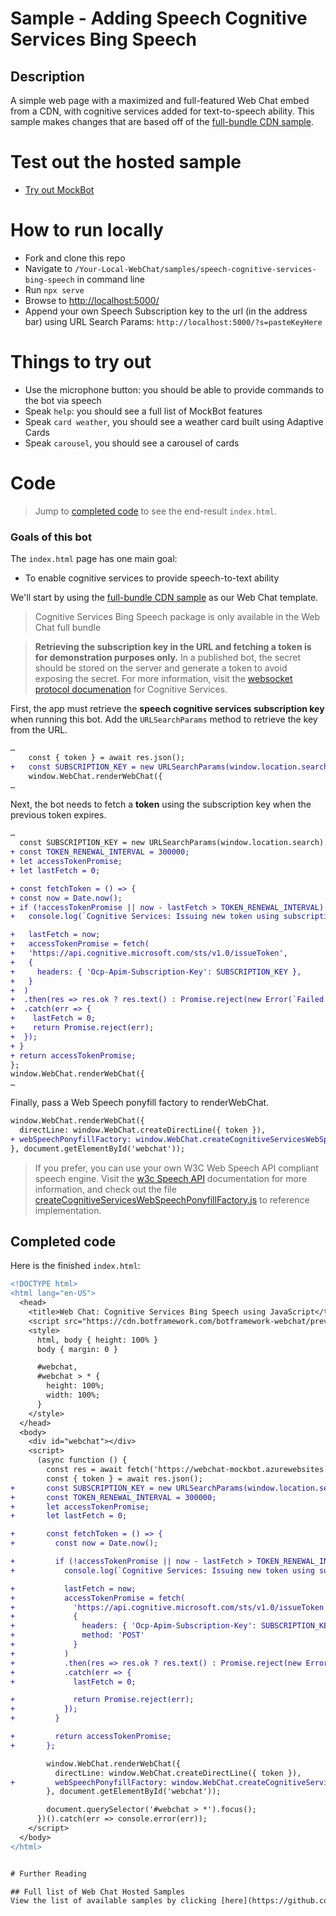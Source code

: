 # Sample -  Adding Speech Cognitive Services Bing Speech

## Description
A simple web page with a maximized and full-featured Web Chat embed from a CDN, with cognitive services added for text-to-speech ability. This sample makes changes that are based off of the [full-bundle CDN sample](./../full-bundle/README.md).

# Test out the hosted sample
- [Try out MockBot](https://microsoft.github.io/BotFramework-WebChat/speech-cognitive-services-bing-speech)

# How to run locally
- Fork and clone this repo
- Navigate to `/Your-Local-WebChat/samples/speech-cognitive-services-bing-speech` in command line
- Run `npx serve`
- Browse to [http://localhost:5000/](http://localhost:5000/)
- Append your own Speech Subscription key to the url (in the address bar) using URL Search Params: `http://localhost:5000/?s=pasteKeyHere`

# Things to try out
- Use the microphone button: you should be able to provide commands to the bot via speech
- Speak `help`: you should see a full list of MockBot features
- Speak `card weather`, you should see a weather card built using Adaptive Cards
- Speak `carousel`, you should see a carousel of cards

# Code
> Jump to [completed code](#completed-code) to see the end-result `index.html`.

### Goals of this bot
The `index.html` page has one main goal:
- To enable cognitive services to provide speech-to-text ability

We'll start by using the [full-bundle CDN sample](./../full-bundle/README.md) as our Web Chat template.
> Cognitive Services Bing Speech package is only available in the Web Chat full bundle

> **Retrieving the subscription key in the URL and fetching a token is for demonstration purposes only.** In a published bot, the secret should be stored on the server and generate a token to avoid exposing the secret. For more information, visit the [websocket protocol documenation](https://docs.microsoft.com/en-us/azure/cognitive-services/speech/api-reference-rest/websocketprotocol#authorization) for Cognitive Services.


First, the app must retrieve the __speech cognitive services subscription key__ when running this bot. Add the `URLSearchParams` method to retrieve the key from the URL.

```diff
…
    const { token } = await res.json();
+   const SUBSCRIPTION_KEY = new URLSearchParams(window.location.search).get('s'); 
    window.WebChat.renderWebChat({
…
```


Next, the bot needs to fetch a **token** using the subscription key when the previous token expires. 

```diff
…
  const SUBSCRIPTION_KEY = new URLSearchParams(window.location.search).get('s'); 
+ const TOKEN_RENEWAL_INTERVAL = 300000;
+ let accessTokenPromise;
+ let lastFetch = 0;

+ const fetchToken = () => {
+ const now = Date.now();
+ if (!accessTokenPromise || now - lastFetch > TOKEN_RENEWAL_INTERVAL) {
+   console.log(`Cognitive Services: Issuing new token using subscription key`);

+   lastFetch = now;
+   accessTokenPromise = fetch(
+   'https://api.cognitive.microsoft.com/sts/v1.0/issueToken',
+   {
+     headers: { 'Ocp-Apim-Subscription-Key': SUBSCRIPTION_KEY },
+   }
+  )
+  .then(res => res.ok ? res.text() : Promise.reject(new Error(`Failed to issue token`)))
+  .catch(err => {
+    lastFetch = 0;
+    return Promise.reject(err);
+  });
+ }
+ return accessTokenPromise;
};
window.WebChat.renderWebChat({
…
```


Finally, pass a Web Speech ponyfill factory to renderWebChat.
```diff
window.WebChat.renderWebChat({
  directLine: window.WebChat.createDirectLine({ token }),
+ webSpeechPonyfillFactory: window.WebChat.createCognitiveServicesWebSpeechPonyfillFactory({ fetchToken })
}, document.getElementById('webchat'));
```

> If you prefer, you can use your own W3C Web Speech API compliant speech engine. Visit the [w3c Speech API](https://w3c.github.io/speech-api/) documentation for more information, and check out the file [createCognitiveServicesWebSpeechPonyfillFactory.js](./../packages\bundle\src\createCognitiveServicesWebSpeechPonyfillFactory.js) to reference implementation.



## Completed code 
Here is the finished `index.html`:

```diff
<!DOCTYPE html>
<html lang="en-US">
  <head>
    <title>Web Chat: Cognitive Services Bing Speech using JavaScript</title>
    <script src="https://cdn.botframework.com/botframework-webchat/preview/botchat.js"></script>
    <style>
      html, body { height: 100% }
      body { margin: 0 }

      #webchat,
      #webchat > * {
        height: 100%;
        width: 100%;
      }
    </style>
  </head>
  <body>
    <div id="webchat"></div>
    <script>
      (async function () {
        const res = await fetch('https://webchat-mockbot.azurewebsites.net/directline/token', { method: 'POST' });
        const { token } = await res.json();
+       const SUBSCRIPTION_KEY = new URLSearchParams(window.location.search).get('s'); 
+       const TOKEN_RENEWAL_INTERVAL = 300000;
+       let accessTokenPromise;
+       let lastFetch = 0;

+       const fetchToken = () => {
+         const now = Date.now();

+         if (!accessTokenPromise || now - lastFetch > TOKEN_RENEWAL_INTERVAL) {
+           console.log(`Cognitive Services: Issuing new token using subscription key`);

+           lastFetch = now;
+           accessTokenPromise = fetch(
+             'https://api.cognitive.microsoft.com/sts/v1.0/issueToken',
+             {
+               headers: { 'Ocp-Apim-Subscription-Key': SUBSCRIPTION_KEY },
+               method: 'POST'
+             }
+           )
+           .then(res => res.ok ? res.text() : Promise.reject(new Error(`Failed to issue token`)))
+           .catch(err => {
+             lastFetch = 0;

+             return Promise.reject(err);
+           });
+         }

+         return accessTokenPromise;
+       };

        window.WebChat.renderWebChat({
          directLine: window.WebChat.createDirectLine({ token }),
+         webSpeechPonyfillFactory: window.WebChat.createCognitiveServicesWebSpeechPonyfillFactory({ fetchToken })
        }, document.getElementById('webchat'));

        document.querySelector('#webchat > *').focus();
      })().catch(err => console.error(err));
    </script>
  </body>
</html>


# Further Reading

## Full list of Web Chat Hosted Samples
View the list of available samples by clicking [here](https://github.com/Microsoft/BotFramework-WebChat/tree/preview/samples)